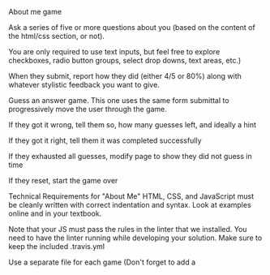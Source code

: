 About me game

Ask a series of five or more questions about you (based on the content of the html/css section, or not).

You are only required to use text inputs, but feel free to explore checkboxes, radio button groups, select drop downs, text areas, etc.)

When they submit, report how they did (either 4/5 or 80%) along with whatever stylistic feedback you want to give.

Guess an answer game. This one uses the same form submittal to progressively move the user through the game.

If they got it wrong, tell them so, how many guesses left, and ideally a hint

If they got it right, tell them it was completed successfully

If they exhausted all guesses, modify page to show they did not guess in time

If they reset, start the game over

Technical Requirements for "About Me"
HTML, CSS, and JavaScript must be cleanly written with correct indentation and syntax. Look at examples online and in your textbook.

Note that your JS must pass the rules in the linter that we installed. You need to have the linter running while developing your solution. Make sure to keep the included .travis.yml

Use a separate file for each game (Don't forget to add a <script>)

Your JS file contains a 'use strict' declaration at the top.

Functions used outside each file need to be "exported".

Add, Commit, Push process is being followed; it is evident in GitHub that commits are made regularly, and with good commit messages that explain the WHY of the commit.